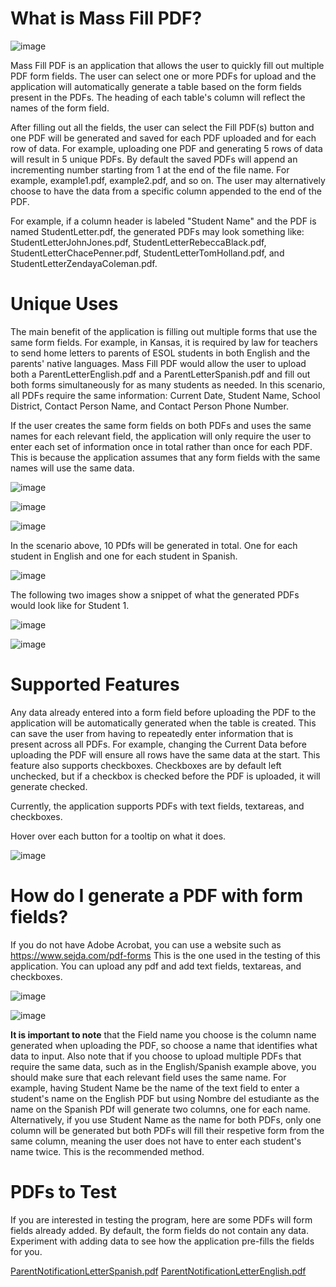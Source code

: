 # **What is Mass Fill PDF?**

![image](https://github.com/user-attachments/assets/82788b33-6152-4242-98e2-e4b792d89d51)


Mass Fill PDF is an application that allows the user to quickly fill out multiple PDF form fields. 
The user can select one or more PDFs for upload and the application will automatically generate a table based on the form fields present in the PDFs. 
The heading of each table's column will reflect the names of the form field.

After filling out all the fields, the user can select the Fill PDF(s) button and one PDF will be generated and saved for each PDF uploaded and for each row of data.
For example, uploading one PDF and generating 5 rows of data will result in 5 unique PDFs.
By default the saved PDFs will append an incrementing number starting from 1 at the end of the file name. For example, example1.pdf, example2.pdf, and so on.
The user may alternatively choose to have the data from a specific column appended to the end of the PDF.

For example, if a column header is labeled "Student Name" and the PDF is named StudentLetter.pdf, the generated PDFs may look something like: StudentLetterJohnJones.pdf, StudentLetterRebeccaBlack.pdf, StudentLetterChacePenner.pdf, StudentLetterTomHolland.pdf, and StudentLetterZendayaColeman.pdf.

# **Unique Uses**

The main benefit of the application is filling out multiple forms that use the same form fields.
For example, in Kansas, it is required by law for teachers to send home letters to parents of ESOL students in both English and the parents' native languages.
Mass Fill PDF would allow the user to upload both a ParentLetterEnglish.pdf and a ParentLetterSpanish.pdf and fill out both forms simultaneously for as many students as needed.
In this scenario, all PDFs require the same information: Current Date, Student Name, School District, Contact Person Name, and Contact Person Phone Number.

If the user creates the same form fields on both PDFs and uses the same names for each relevant field, the application will only require the user to enter each set of information once in total rather than once for each PDF.
This is because the application assumes that any form fields with the same names will use the same data.

![image](https://github.com/user-attachments/assets/1f4894c6-ddd2-4c01-9084-fa7e40b72fa3)


![image](https://github.com/user-attachments/assets/293d82ca-18bf-4b0d-b32f-b5dff2aca056)


![image](https://github.com/user-attachments/assets/8b3b48e5-fff5-483c-aa92-2d6dfa011a9f)



In the scenario above, 10 PDfs will be generated in total. One for each student in English and one for each student in Spanish.

![image](https://github.com/user-attachments/assets/83a73905-2235-486c-823b-63bad418bbb4)


The following two images show a snippet of what the generated PDFs would look like for Student 1. 

![image](https://github.com/user-attachments/assets/fcb37455-e858-4f7d-ae22-553ab4d33971)



![image](https://github.com/user-attachments/assets/989c3927-98c0-400e-b561-9774ce234752)




# **Supported Features**

Any data already entered into a form field before uploading the PDF to the application will be automatically generated when the table is created.
This can save the user from having to repeatedly enter information that is present across all PDFs. 
For example, changing the Current Data before uploading the PDF will ensure all rows have the same data at the start.
This feature also supports checkboxes. Checkboxes are by default left unchecked, but if a checkbox is checked before the PDF is uploaded, it will generate checked.

Currently, the application supports PDFs with text fields, textareas, and checkboxes.

Hover over each button for a tooltip on what it does.

![image](https://github.com/user-attachments/assets/51151197-9c37-4996-9dd0-b4d14d90da83)


# **How do I generate a PDF with form fields?**

If you do not have Adobe Acrobat, you can use a website such as https://www.sejda.com/pdf-forms
This is the one used in the testing of this application.
You can upload any pdf and add text fields, textareas, and checkboxes.

![image](https://github.com/user-attachments/assets/9f276164-34d9-405a-96d3-b4f8cdf3b018)

![image](https://github.com/user-attachments/assets/3a56102d-f317-429e-8190-367d9ebfc47f)

**It is important to note** that the Field name you choose is the column name generated when uploading the PDF, so choose a name that identifies what data to input.
Also note that if you choose to upload multiple PDFs that require the same data, such as in the English/Spanish example above, you should make sure that each relevant field uses the same name.
For example, having Student Name be the name of the text field to enter a student's name on the English PDF but using Nombre del estudiante as the name on the Spanish PDf will generate two columns, one for each name.
Alternatively, if you use Student Name as the name for both PDFs, only one column will be generated but both PDFs will fill their respetive form from the same column, meaning the user does not have to enter each student's name twice. This is the recommended method.


# **PDFs to Test**

If you are interested in testing the program, here are some PDFs will form fields already added.
By default, the form fields do not contain any data. Experiment with adding data to see how the application pre-fills the fields for you.

[ParentNotificationLetterSpanish.pdf](https://github.com/user-attachments/files/19950122/ParentNotificationLetterSpanish.pdf)
[ParentNotificationLetterEnglish.pdf](https://github.com/user-attachments/files/19950121/ParentNotificationLetterEnglish.pdf)
